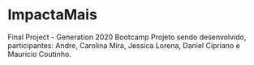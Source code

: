 # ImpactaMais
Final Project - Generation 2020 Bootcamp
Projeto sendo desenvolvido, participantes: Andre, Carolina Mira, Jessica Lorena, Daniel Cipriano e Mauricio Coutinho.
